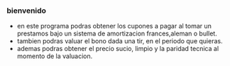 ### bienvenido

- en este programa podras obtener los cupones a pagar al tomar un prestamos bajo un sistema de amortizacion frances,aleman o bullet.
- tambien podras valuar el bono dada una tir, en el periodo que quieras.
- ademas podras obtener el precio sucio, limpio y la paridad tecnica al momento de la valuacion.
